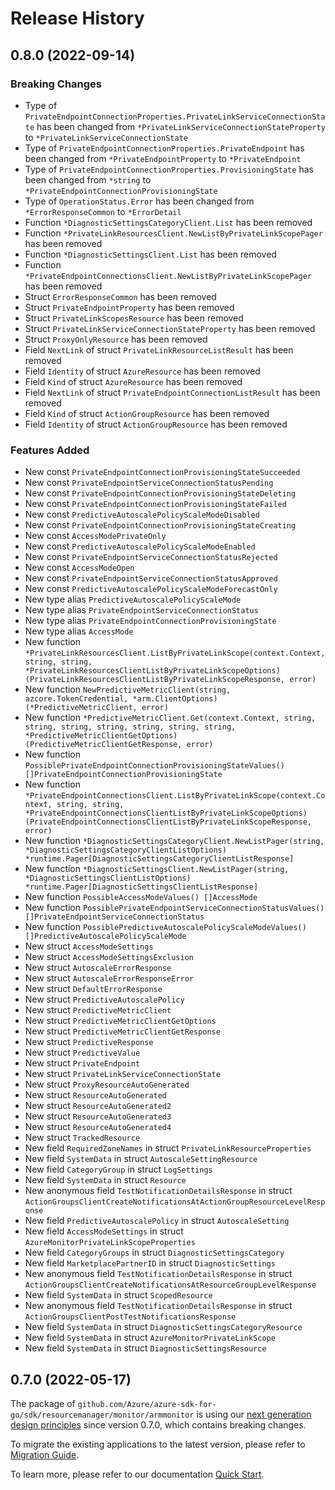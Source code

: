 # Release History

## 0.8.0 (2022-09-14)
### Breaking Changes

- Type of `PrivateEndpointConnectionProperties.PrivateLinkServiceConnectionState` has been changed from `*PrivateLinkServiceConnectionStateProperty` to `*PrivateLinkServiceConnectionState`
- Type of `PrivateEndpointConnectionProperties.PrivateEndpoint` has been changed from `*PrivateEndpointProperty` to `*PrivateEndpoint`
- Type of `PrivateEndpointConnectionProperties.ProvisioningState` has been changed from `*string` to `*PrivateEndpointConnectionProvisioningState`
- Type of `OperationStatus.Error` has been changed from `*ErrorResponseCommon` to `*ErrorDetail`
- Function `*DiagnosticSettingsCategoryClient.List` has been removed
- Function `*PrivateLinkResourcesClient.NewListByPrivateLinkScopePager` has been removed
- Function `*DiagnosticSettingsClient.List` has been removed
- Function `*PrivateEndpointConnectionsClient.NewListByPrivateLinkScopePager` has been removed
- Struct `ErrorResponseCommon` has been removed
- Struct `PrivateEndpointProperty` has been removed
- Struct `PrivateLinkScopesResource` has been removed
- Struct `PrivateLinkServiceConnectionStateProperty` has been removed
- Struct `ProxyOnlyResource` has been removed
- Field `NextLink` of struct `PrivateLinkResourceListResult` has been removed
- Field `Identity` of struct `AzureResource` has been removed
- Field `Kind` of struct `AzureResource` has been removed
- Field `NextLink` of struct `PrivateEndpointConnectionListResult` has been removed
- Field `Kind` of struct `ActionGroupResource` has been removed
- Field `Identity` of struct `ActionGroupResource` has been removed

### Features Added

- New const `PrivateEndpointConnectionProvisioningStateSucceeded`
- New const `PrivateEndpointServiceConnectionStatusPending`
- New const `PrivateEndpointConnectionProvisioningStateDeleting`
- New const `PrivateEndpointConnectionProvisioningStateFailed`
- New const `PredictiveAutoscalePolicyScaleModeDisabled`
- New const `PrivateEndpointConnectionProvisioningStateCreating`
- New const `AccessModePrivateOnly`
- New const `PredictiveAutoscalePolicyScaleModeEnabled`
- New const `PrivateEndpointServiceConnectionStatusRejected`
- New const `AccessModeOpen`
- New const `PrivateEndpointServiceConnectionStatusApproved`
- New const `PredictiveAutoscalePolicyScaleModeForecastOnly`
- New type alias `PredictiveAutoscalePolicyScaleMode`
- New type alias `PrivateEndpointServiceConnectionStatus`
- New type alias `PrivateEndpointConnectionProvisioningState`
- New type alias `AccessMode`
- New function `*PrivateLinkResourcesClient.ListByPrivateLinkScope(context.Context, string, string, *PrivateLinkResourcesClientListByPrivateLinkScopeOptions) (PrivateLinkResourcesClientListByPrivateLinkScopeResponse, error)`
- New function `NewPredictiveMetricClient(string, azcore.TokenCredential, *arm.ClientOptions) (*PredictiveMetricClient, error)`
- New function `*PredictiveMetricClient.Get(context.Context, string, string, string, string, string, string, string, *PredictiveMetricClientGetOptions) (PredictiveMetricClientGetResponse, error)`
- New function `PossiblePrivateEndpointConnectionProvisioningStateValues() []PrivateEndpointConnectionProvisioningState`
- New function `*PrivateEndpointConnectionsClient.ListByPrivateLinkScope(context.Context, string, string, *PrivateEndpointConnectionsClientListByPrivateLinkScopeOptions) (PrivateEndpointConnectionsClientListByPrivateLinkScopeResponse, error)`
- New function `*DiagnosticSettingsCategoryClient.NewListPager(string, *DiagnosticSettingsCategoryClientListOptions) *runtime.Pager[DiagnosticSettingsCategoryClientListResponse]`
- New function `*DiagnosticSettingsClient.NewListPager(string, *DiagnosticSettingsClientListOptions) *runtime.Pager[DiagnosticSettingsClientListResponse]`
- New function `PossibleAccessModeValues() []AccessMode`
- New function `PossiblePrivateEndpointServiceConnectionStatusValues() []PrivateEndpointServiceConnectionStatus`
- New function `PossiblePredictiveAutoscalePolicyScaleModeValues() []PredictiveAutoscalePolicyScaleMode`
- New struct `AccessModeSettings`
- New struct `AccessModeSettingsExclusion`
- New struct `AutoscaleErrorResponse`
- New struct `AutoscaleErrorResponseError`
- New struct `DefaultErrorResponse`
- New struct `PredictiveAutoscalePolicy`
- New struct `PredictiveMetricClient`
- New struct `PredictiveMetricClientGetOptions`
- New struct `PredictiveMetricClientGetResponse`
- New struct `PredictiveResponse`
- New struct `PredictiveValue`
- New struct `PrivateEndpoint`
- New struct `PrivateLinkServiceConnectionState`
- New struct `ProxyResourceAutoGenerated`
- New struct `ResourceAutoGenerated`
- New struct `ResourceAutoGenerated2`
- New struct `ResourceAutoGenerated3`
- New struct `ResourceAutoGenerated4`
- New struct `TrackedResource`
- New field `RequiredZoneNames` in struct `PrivateLinkResourceProperties`
- New field `SystemData` in struct `AutoscaleSettingResource`
- New field `CategoryGroup` in struct `LogSettings`
- New field `SystemData` in struct `Resource`
- New anonymous field `TestNotificationDetailsResponse` in struct `ActionGroupsClientCreateNotificationsAtActionGroupResourceLevelResponse`
- New field `PredictiveAutoscalePolicy` in struct `AutoscaleSetting`
- New field `AccessModeSettings` in struct `AzureMonitorPrivateLinkScopeProperties`
- New field `CategoryGroups` in struct `DiagnosticSettingsCategory`
- New field `MarketplacePartnerID` in struct `DiagnosticSettings`
- New anonymous field `TestNotificationDetailsResponse` in struct `ActionGroupsClientCreateNotificationsAtResourceGroupLevelResponse`
- New field `SystemData` in struct `ScopedResource`
- New anonymous field `TestNotificationDetailsResponse` in struct `ActionGroupsClientPostTestNotificationsResponse`
- New field `SystemData` in struct `DiagnosticSettingsCategoryResource`
- New field `SystemData` in struct `AzureMonitorPrivateLinkScope`
- New field `SystemData` in struct `DiagnosticSettingsResource`


## 0.7.0 (2022-05-17)

The package of `github.com/Azure/azure-sdk-for-go/sdk/resourcemanager/monitor/armmonitor` is using our [next generation design principles](https://azure.github.io/azure-sdk/general_introduction.html) since version 0.7.0, which contains breaking changes.

To migrate the existing applications to the latest version, please refer to [Migration Guide](https://aka.ms/azsdk/go/mgmt/migration).

To learn more, please refer to our documentation [Quick Start](https://aka.ms/azsdk/go/mgmt).